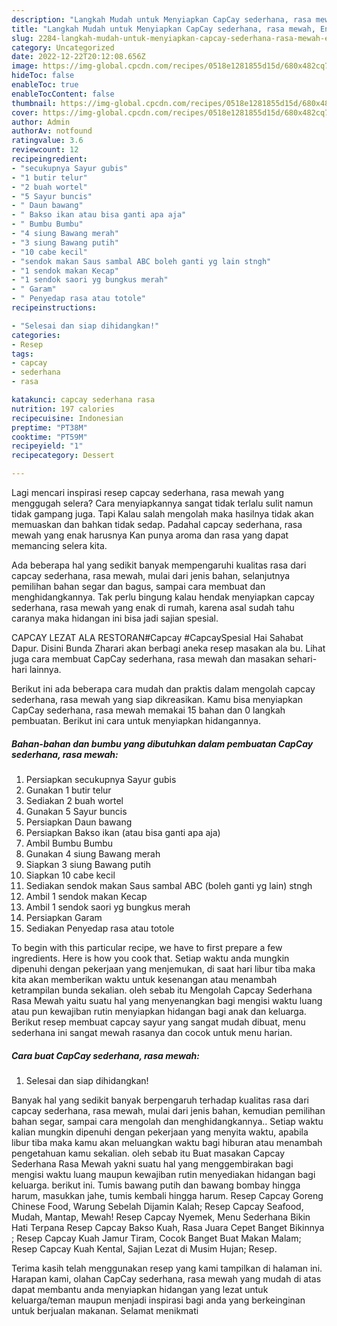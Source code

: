 ```yaml
---
description: "Langkah Mudah untuk Menyiapkan CapCay sederhana, rasa mewah, Enak"
title: "Langkah Mudah untuk Menyiapkan CapCay sederhana, rasa mewah, Enak"
slug: 2284-langkah-mudah-untuk-menyiapkan-capcay-sederhana-rasa-mewah-enak
category: Uncategorized
date: 2022-12-22T20:12:08.656Z
image: https://img-global.cpcdn.com/recipes/0518e1281855d15d/680x482cq70/capcay-sederhana-rasa-mewah-foto-resep-utama.jpg
hideToc: false
enableToc: true
enableTocContent: false
thumbnail: https://img-global.cpcdn.com/recipes/0518e1281855d15d/680x482cq70/capcay-sederhana-rasa-mewah-foto-resep-utama.jpg
cover: https://img-global.cpcdn.com/recipes/0518e1281855d15d/680x482cq70/capcay-sederhana-rasa-mewah-foto-resep-utama.jpg
author: Admin
authorAv: notfound
ratingvalue: 3.6
reviewcount: 12
recipeingredient:
- "secukupnya Sayur gubis"
- "1 butir telur"
- "2 buah wortel"
- "5 Sayur buncis"
- " Daun bawang"
- " Bakso ikan atau bisa ganti apa aja"
- " Bumbu Bumbu"
- "4 siung Bawang merah"
- "3 siung Bawang putih"
- "10 cabe kecil"
- "sendok makan Saus sambal ABC boleh ganti yg lain stngh"
- "1 sendok makan Kecap"
- "1 sendok saori yg bungkus merah"
- " Garam"
- " Penyedap rasa atau totole"
recipeinstructions:

- "Selesai dan siap dihidangkan!"
categories:
- Resep
tags:
- capcay
- sederhana
- rasa

katakunci: capcay sederhana rasa 
nutrition: 197 calories
recipecuisine: Indonesian
preptime: "PT38M"
cooktime: "PT59M"
recipeyield: "1"
recipecategory: Dessert

---
```



Lagi mencari inspirasi resep capcay sederhana, rasa mewah yang menggugah selera? Cara menyiapkannya sangat tidak terlalu sulit namun tidak gampang juga. Tapi Kalau salah mengolah maka hasilnya tidak akan memuaskan dan bahkan tidak sedap. Padahal capcay sederhana, rasa mewah yang enak harusnya Kan punya aroma dan rasa yang dapat memancing selera kita.


Ada beberapa hal yang sedikit banyak mempengaruhi kualitas rasa dari capcay sederhana, rasa mewah, mulai dari jenis bahan, selanjutnya pemilihan bahan segar dan bagus, sampai cara membuat dan menghidangkannya. Tak perlu bingung kalau hendak menyiapkan capcay sederhana, rasa mewah yang enak di rumah, karena asal sudah tahu caranya maka hidangan ini bisa jadi sajian spesial.

CAPCAY LEZAT ALA RESTORAN#Capcay #CapcaySpesial Hai Sahabat Dapur. Disini Bunda Zharari akan berbagi aneka resep masakan ala bu. Lihat juga cara membuat CapCay sederhana, rasa mewah dan masakan sehari-hari lainnya.


Berikut ini ada beberapa cara mudah dan praktis dalam mengolah capcay sederhana, rasa mewah yang siap dikreasikan. Kamu bisa menyiapkan CapCay sederhana, rasa mewah memakai 15 bahan dan 0 langkah pembuatan. Berikut ini cara untuk menyiapkan hidangannya.

<!--inarticleads1-->

##### Bahan-bahan dan bumbu yang dibutuhkan dalam pembuatan CapCay sederhana, rasa mewah:

1. Persiapkan secukupnya Sayur gubis
1. Gunakan 1 butir telur
1. Sediakan 2 buah wortel
1. Gunakan 5 Sayur buncis
1. Persiapkan  Daun bawang
1. Persiapkan  Bakso ikan (atau bisa ganti apa aja)
1. Ambil  Bumbu Bumbu
1. Gunakan 4 siung Bawang merah
1. Siapkan 3 siung Bawang putih
1. Siapkan 10 cabe kecil
1. Sediakan sendok makan Saus sambal ABC (boleh ganti yg lain) stngh
1. Ambil 1 sendok makan Kecap
1. Ambil 1 sendok saori yg bungkus merah
1. Persiapkan  Garam
1. Sediakan  Penyedap rasa atau totole


To begin with this particular recipe, we have to first prepare a few ingredients. Here is how you cook that. Setiap waktu anda mungkin dipenuhi dengan pekerjaan yang menjemukan, di saat hari libur tiba maka kita akan memberikan waktu untuk kesenangan atau menambah ketrampilan bunda sekalian. oleh sebab itu Mengolah Capcay Sederhana Rasa Mewah yaitu suatu hal yang menyenangkan bagi mengisi waktu luang atau pun kewajiban rutin menyiapkan hidangan bagi anak dan keluarga. Berikut resep membuat capcay sayur yang sangat mudah dibuat, menu sederhana ini sangat mewah rasanya dan cocok untuk menu harian. 

<!--inarticleads2-->

##### Cara buat CapCay sederhana, rasa mewah:


1. Selesai dan siap dihidangkan!

Banyak hal yang sedikit banyak berpengaruh terhadap kualitas rasa dari capcay sederhana, rasa mewah, mulai dari jenis bahan, kemudian pemilihan bahan segar, sampai cara mengolah dan menghidangkannya.. Setiap waktu kalian mungkin dipenuhi dengan pekerjaan yang menyita waktu, apabila libur tiba maka kamu akan meluangkan waktu bagi hiburan atau menambah pengetahuan kamu sekalian. oleh sebab itu Buat masakan Capcay Sederhana Rasa Mewah yakni suatu hal yang menggembirakan bagi mengisi waktu luang maupun kewajiban rutin menyediakan hidangan bagi keluarga. berikut ini. Tumis bawang putih dan bawang bombay hingga harum, masukkan jahe, tumis kembali hingga harum. Resep Capcay Goreng Chinese Food, Warung Sebelah Dijamin Kalah; Resep Capcay Seafood, Mudah, Mantap, Mewah! Resep Capcay Nyemek, Menu Sederhana Bikin Hati Terpana Resep Capcay Bakso Kuah, Rasa Juara Cepet Banget Bikinnya ; Resep Capcay Kuah Jamur Tiram, Cocok Banget Buat Makan Malam; Resep Capcay Kuah Kental, Sajian Lezat di Musim Hujan; Resep. 

Terima kasih telah menggunakan resep yang kami tampilkan di halaman ini. Harapan kami, olahan CapCay sederhana, rasa mewah yang mudah di atas dapat membantu anda menyiapkan hidangan yang lezat untuk keluarga/teman maupun menjadi inspirasi bagi anda yang berkeinginan untuk berjualan makanan. Selamat menikmati
